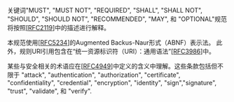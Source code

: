 关键词"MUST", "MUST NOT", "REQUIRED", "SHALL", "SHALL NOT", "SHOULD", "SHOULD NOT", "RECOMMENDED", "MAY", 和 "OPTIONAL"规范将按照\[[RFC2119](https://tools.ietf.org/html/rfc2119)\]中的描述进行解释。

本规范使用\[[RFC5234](https://tools.ietf.org/html/rfc5234)\]的Augmented Backus-Naur形式（ABNF）表示法。 此外，规则URI引用包含在“统一资源标识符（URI）：通用语法”\[[RFC3986](https://tools.ietf.org/html/rfc3986)\]中。

某些与安全相关的术语应在\[[RFC4949](https://tools.ietf.org/html/rfc4949)\]中定义的含义中理解。这些条款包括但不限于 "attack", "authentication", "authorization", "certificate", "confidentiality", "credential", "encryption", "identity", "sign","signature", "trust", "validate", 和 "verify".

